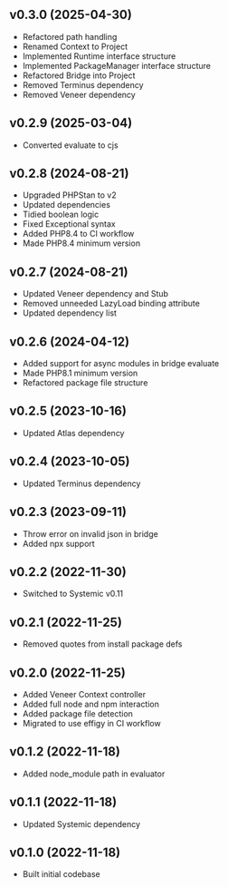 ## v0.3.0 (2025-04-30)
* Refactored path handling
* Renamed Context to Project
* Implemented Runtime interface structure
* Implemented PackageManager interface structure
* Refactored Bridge into Project
* Removed Terminus dependency
* Removed Veneer dependency

## v0.2.9 (2025-03-04)
* Converted evaluate to cjs

## v0.2.8 (2024-08-21)
* Upgraded PHPStan to v2
* Updated dependencies
* Tidied boolean logic
* Fixed Exceptional syntax
* Added PHP8.4 to CI workflow
* Made PHP8.4 minimum version

## v0.2.7 (2024-08-21)
* Updated Veneer dependency and Stub
* Removed unneeded LazyLoad binding attribute
* Updated dependency list

## v0.2.6 (2024-04-12)
* Added support for async modules in bridge evaluate
* Made PHP8.1 minimum version
* Refactored package file structure

## v0.2.5 (2023-10-16)
* Updated Atlas dependency

## v0.2.4 (2023-10-05)
* Updated Terminus dependency

## v0.2.3 (2023-09-11)
* Throw error on invalid json in bridge
* Added npx support

## v0.2.2 (2022-11-30)
* Switched to Systemic v0.11

## v0.2.1 (2022-11-25)
* Removed quotes from install package defs

## v0.2.0 (2022-11-25)
* Added Veneer Context controller
* Added full node and npm interaction
* Added package file detection
* Migrated to use effigy in CI workflow

## v0.1.2 (2022-11-18)
* Added node_module path in evaluator

## v0.1.1 (2022-11-18)
* Updated Systemic dependency

## v0.1.0 (2022-11-18)
* Built initial codebase
